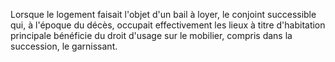  
 Lorsque le logement faisait l'objet d'un bail à loyer, le conjoint successible qui, à l'époque du décès, occupait effectivement les lieux à titre d'habitation principale bénéficie du droit d'usage sur le mobilier, compris dans la succession, le garnissant.  

  

